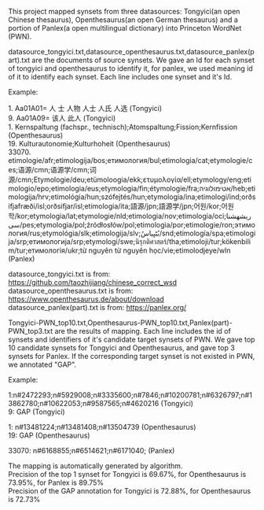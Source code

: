 This project mapped synsets from three datasources: Tongyici(an open Chinese thesaurus), Openthesaurus(an open German thesaurus) and a portion of Panlex(a open multilingual dictionary) into Princeton WordNet (PWN).

datasource_tongyici.txt,datasource_openthesaurus.txt,datasource_panlex(part).txt are the documents of source synsets. We gave an Id for each synset of tongyici and openthesaurus to identify it, for panlex, we used meaning id of it to identify each synset.
Each line includes one synset and it's Id.

Example:

1\. Aa01A01= 人 士 人物 人士 人氏 人选  (Tongyici)  
9\. Aa01A09= 该人 此人 (Tongyici)  
1\. Kernspaltung (fachspr., technisch);Atomspaltung;Fission;Kernfission  (Openthesaurus)   
19\. Kulturautonomie;Kulturhoheit  (Openthesaurus)  
33070\. etimologie/afr;etimologija/bos;етимология/bul;etimologia/cat;etymologie/ces;语源/cmn;语源学/cmn;词源/cmn;Etymologie/deu;etümoloogia/ekk;ετυμολογία/ell;etymology/eng;etimologio/epo;etimologia/eus;etymologia/fin;étymologie/fra;אטימולוגיה/heb;etimologija/hrv;etimológia/hun;szófejtés/hun;etymologia/ina;etimologi/ind;orðsifjafræði/isl;orðsifjar/isl;etimologia/ita;語源/jpn;語源学/jpn;어원/kor;어원학/kor;etymologia/lat;etymologie/nld;etimologia/nov;etimologia/oci;ریشهشناسی/pes;etymologia/pol;źródłosłów/pol;etimologia/por;etimologie/ron;этимология/rus;etymológia/slk;etimologija/slv;بُڻڀياسُ/snd;etimología/spa;etimologija/srp;етимологија/srp;etymologi/swe;นิรุกติศาสตร์/tha;etimoloji/tur;kökenbilim/tur;етимологія/ukr;từ nguyên từ nguyên học/vie;etimolodjeye/wln   (Panlex)  

datasource_tongyici.txt is from: https://github.com/taozhijiang/chinese_correct_wsd  
datasource_openthesaurus.txt is from: https://www.openthesaurus.de/about/download  
datasource_panlex(part).txt is from: https://panlex.org/


Tongyici-PWN_top10.txt,Openthesaurus-PWN_top10.txt,Panlex(part)-PWN_top3.txt are the results of mapping. Each line includes the id of synsets and identifiers of it's candidate target synsets of PWN. We gave top 10 candidate synsets for Tongyici and Openthesaurus, and gave top 3 synsets for Panlex.
If the corresponding target synset is not existed in PWN, we annotated "GAP".  

Example:  

1:n#2472293;n#5929008;n#3335600;n#7846;n#10200781;n#6326797;n#13862780;n#10622053;n#9587565;n#4620216 (Tongyici)  
9: GAP  (Tongyici)  

1: n#13481224;n#13481408;n#13504739 (Openthesaurus)  
19: GAP  (Openthesaurus)  

33070: n#6168855;n#6514621;n#6171040; (Panlex)  

The mapping is automatically generated by algorithm.  
Precision of the top 1 synset for Tongyici is 69.67%, for Openthesaurus is 73.95%, for Panlex is 89.75%  
Precision of the GAP annotation for Tongyici is 72.88%, for Openthesaurus is 72.73%







